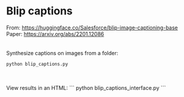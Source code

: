 # Blip captions

From: https://huggingface.co/Salesforce/blip-image-captioning-base  
Paper: https://arxiv.org/abs/2201.12086  
<br/>
<br/>
Synthesize captions on images from a folder:
```
python blip_captions.py
```
<br/>
<br/>
View results in an HTML:
```
python blip_captions_interface.py
```
